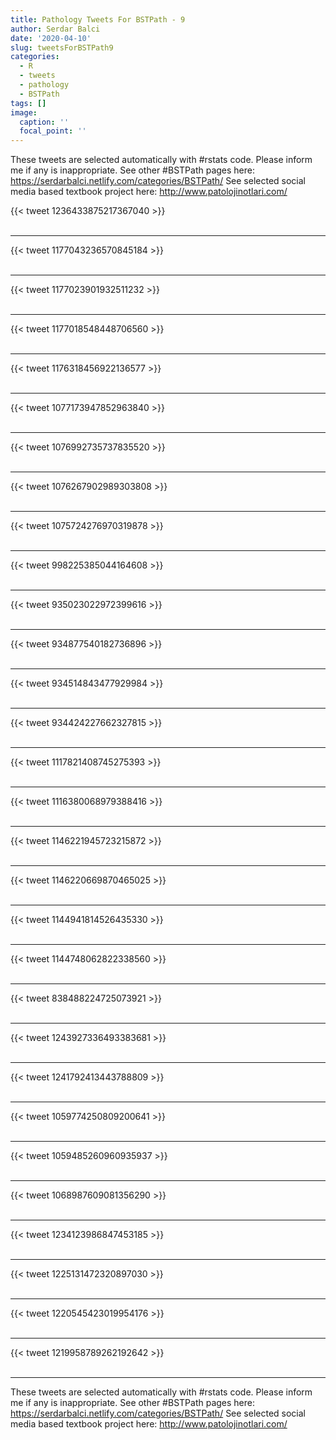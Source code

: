 ```yaml
---
title: Pathology Tweets For BSTPath - 9
author: Serdar Balci
date: '2020-04-10'
slug: tweetsForBSTPath9
categories:
  - R
  - tweets
  - pathology
  - BSTPath
tags: []
image:
  caption: ''
  focal_point: ''
---
```



These tweets are selected automatically with #rstats code. Please inform me if any is inappropriate.
See other #BSTPath pages here: https://serdarbalci.netlify.com/categories/BSTPath/ 
See selected social media based textbook project here: http://www.patolojinotlari.com/

{{< tweet 1236433875217367040 >}}
<br>
<br>
<hr>
{{< tweet 1177043236570845184 >}}
<br>
<br>
<hr>
{{< tweet 1177023901932511232 >}}
<br>
<br>
<hr>
{{< tweet 1177018548448706560 >}}
<br>
<br>
<hr>
{{< tweet 1176318456922136577 >}}
<br>
<br>
<hr>
{{< tweet 1077173947852963840 >}}
<br>
<br>
<hr>
{{< tweet 1076992735737835520 >}}
<br>
<br>
<hr>
{{< tweet 1076267902989303808 >}}
<br>
<br>
<hr>
{{< tweet 1075724276970319878 >}}
<br>
<br>
<hr>
{{< tweet 998225385044164608 >}}
<br>
<br>
<hr>
{{< tweet 935023022972399616 >}}
<br>
<br>
<hr>
{{< tweet 934877540182736896 >}}
<br>
<br>
<hr>
{{< tweet 934514843477929984 >}}
<br>
<br>
<hr>
{{< tweet 934424227662327815 >}}
<br>
<br>
<hr>
{{< tweet 1117821408745275393 >}}
<br>
<br>
<hr>
{{< tweet 1116380068979388416 >}}
<br>
<br>
<hr>
{{< tweet 1146221945723215872 >}}
<br>
<br>
<hr>
{{< tweet 1146220669870465025 >}}
<br>
<br>
<hr>
{{< tweet 1144941814526435330 >}}
<br>
<br>
<hr>
{{< tweet 1144748062822338560 >}}
<br>
<br>
<hr>
{{< tweet 838488224725073921 >}}
<br>
<br>
<hr>
{{< tweet 1243927336493383681 >}}
<br>
<br>
<hr>
{{< tweet 1241792413443788809 >}}
<br>
<br>
<hr>
{{< tweet 1059774250809200641 >}}
<br>
<br>
<hr>
{{< tweet 1059485260960935937 >}}
<br>
<br>
<hr>
{{< tweet 1068987609081356290 >}}
<br>
<br>
<hr>
{{< tweet 1234123986847453185 >}}
<br>
<br>
<hr>
{{< tweet 1225131472320897030 >}}
<br>
<br>
<hr>
{{< tweet 1220545423019954176 >}}
<br>
<br>
<hr>
{{< tweet 1219958789262192642 >}}
<br>
<br>
<hr>


These tweets are selected automatically with #rstats code. Please inform me if any is inappropriate.
See other #BSTPath pages here: https://serdarbalci.netlify.com/categories/BSTPath/ 
See selected social media based textbook project here: http://www.patolojinotlari.com/
